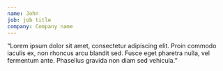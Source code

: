 ```yaml
---
name: John
job: job title
company: Company name
---
```


“Lorem ipsum dolor sit amet, consectetur adipiscing elit. Proin
commodo iaculis ex, non rhoncus arcu blandit
sed. Fusce eget pharetra nulla, vel fermentum ante. Phasellus gravida non diam sed vehicula.”
